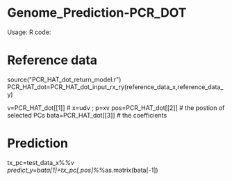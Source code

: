 # Genome_Prediction-PCR_DOT
Usage:
R code:

# Reference data 
source("PCR_HAT_dot_return_model.r")
PCR_HAT_dot=PCR_HAT_dot_input_rx_ry(reference_data_x,reference_data_y)
  
v=PCR_HAT_dot[[1]]      #   x=udv ; p=xv
pos=PCR_HAT_dot[[2]]    #  the postion of selected PCs
bata=PCR_HAT_dot[[3]]   #  the coefficients

# Prediction  
tx_pc=test_data_x%*%v
predict_y=bata[1]+tx_pc[,pos]%*%as.matrix(bata[-1])
